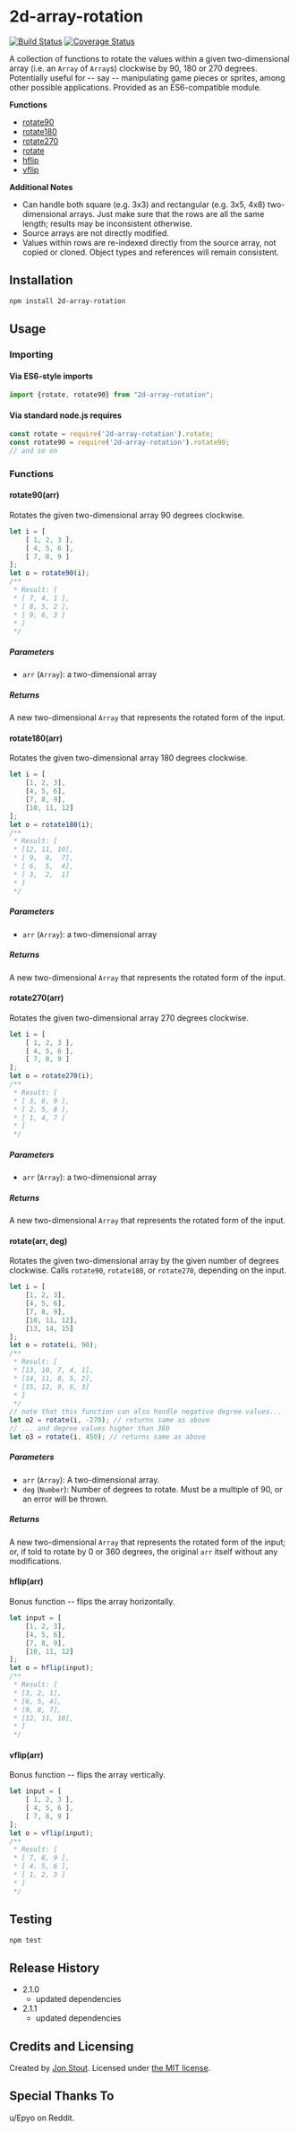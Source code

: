 2d-array-rotation
=================
[![Build Status](https://travis-ci.org/tinwatchman/2d-array-rotation.svg?branch=master)](https://travis-ci.org/tinwatchman/2d-array-rotation)
[![Coverage Status](https://coveralls.io/repos/github/tinwatchman/2d-array-rotation/badge.svg?branch=master)](https://coveralls.io/github/tinwatchman/2d-array-rotation?branch=master)

A collection of functions to rotate the values within a given two-dimensional array (i.e. an `Array` of `Array`s) clockwise by 90, 180 or 270 degrees. Potentially useful for -- say -- manipulating game pieces or sprites, among other possible applications. Provided as an ES6-compatible module.

__Functions__
- [rotate90](#rotate90arr)
- [rotate180](#rotate180arr)
- [rotate270](#rotate270arr)
- [rotate](#rotatearr-deg)
- [hflip](#hfliparr)
- [vflip](#vfliparr)

__Additional Notes__
- Can handle both square (e.g. 3x3) and rectangular (e.g. 3x5, 4x8) two-dimensional arrays. Just make sure that the rows are all the same length; results may be inconsistent otherwise.
- Source arrays are not directly modified.
- Values within rows are re-indexed directly from the source array, not copied or cloned. Object types and references will remain consistent.

## Installation

```sh
npm install 2d-array-rotation
```

## Usage

### Importing

#### Via ES6-style imports

```javascript
import {rotate, rotate90} from "2d-array-rotation";
```

#### Via standard node.js requires

```javascript
const rotate = require('2d-array-rotation').rotate;
const rotate90 = require('2d-array-rotation').rotate90;
// and so on
```

### Functions

#### rotate90(arr)

Rotates the given two-dimensional array 90 degrees clockwise.

```javascript
let i = [
    [ 1, 2, 3 ],
    [ 4, 5, 6 ],
    [ 7, 8, 9 ]
];
let o = rotate90(i);
/**
 * Result: [
 * [ 7, 4, 1 ],
 * [ 8, 5, 2 ],
 * [ 9, 6, 3 ]
 * ]
 */
```

##### Parameters
+ `arr` (`Array`): a two-dimensional array

##### Returns
A new two-dimensional `Array` that represents the rotated form of the input.

#### rotate180(arr)

Rotates the given two-dimensional array 180 degrees clockwise.

```javascript
let i = [
    [1, 2, 3],
    [4, 5, 6],
    [7, 8, 9],
    [10, 11, 12]
];
let o = rotate180(i);
/**
 * Result: [
 * [12, 11, 10],
 * [ 9,  8,  7],
 * [ 6,  5,  4],
 * [ 3,  2,  1]
 * ]
 */
```

##### Parameters
+ `arr` (`Array`): a two-dimensional array

##### Returns
A new two-dimensional `Array` that represents the rotated form of the input.

#### rotate270(arr)

Rotates the given two-dimensional array 270 degrees clockwise.

```javascript
let i = [
    [ 1, 2, 3 ],
    [ 4, 5, 6 ],
    [ 7, 8, 9 ]
];
let o = rotate270(i);
/**
 * Result: [
 * [ 3, 6, 9 ],
 * [ 2, 5, 8 ],
 * [ 1, 4, 7 ]
 * ]
 */
```

##### Parameters
+ `arr` (`Array`): a two-dimensional array

##### Returns
A new two-dimensional `Array` that represents the rotated form of the input.

#### rotate(arr, deg)

Rotates the given two-dimensional array by the given number of degrees clockwise. Calls `rotate90`, `rotate180`, or `rotate270`, depending on the input. 

```javascript
let i = [
    [1, 2, 3],
    [4, 5, 6],
    [7, 8, 9],
    [10, 11, 12],
    [13, 14, 15]
];
let o = rotate(i, 90);
/**
 * Result: [
 * [13, 10, 7, 4, 1],
 * [14, 11, 8, 5, 2],
 * [15, 12, 9, 6, 3]
 * ]
 */
// note that this function can also handle negative degree values...
let o2 = rotate(i, -270); // returns same as above
// ... and degree values higher than 360
let o3 = rotate(i, 450); // returns same as above
```

##### Parameters
+ `arr` (`Array`): A two-dimensional array.
+ `deg` (`Number`): Number of degrees to rotate. Must be a multiple of 90, or an error will be thrown.

##### Returns
A new two-dimensional `Array` that represents the rotated form of the input; or, if told to rotate by 0 or 360 degrees, the original `arr` itself without any modifications.

#### hflip(arr)

Bonus function -- flips the array horizontally.

```javascript
let input = [
    [1, 2, 3],
    [4, 5, 6],
    [7, 8, 9],
    [10, 11, 12]
];
let o = hflip(input);
/**
 * Result: [
 * [3, 2, 1],
 * [6, 5, 4],
 * [9, 8, 7],
 * [12, 11, 10],
 * ]
 */
```

#### vflip(arr)

Bonus function -- flips the array vertically.

```javascript
let input = [
    [ 1, 2, 3 ],
    [ 4, 5, 6 ],
    [ 7, 8, 9 ]
];
let o = vflip(input);
/**
 * Result: [
 * [ 7, 8, 9 ],
 * [ 4, 5, 6 ],
 * [ 1, 2, 3 ]
 * ]
 */
```

## Testing

```sh
npm test
```

## Release History

* 2.1.0
    - updated dependencies
* 2.1.1
    - updated dependencies

## Credits and Licensing

Created by [Jon Stout](http://www.jonstout.net). Licensed under [the MIT license](http://opensource.org/licenses/MIT).

## Special Thanks To

u/Epyo on Reddit.